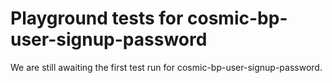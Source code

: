 # Playground tests for cosmic-bp-user-signup-password
We are still awaiting the first test run for cosmic-bp-user-signup-password.
